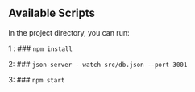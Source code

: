 ## Available Scripts

In the project directory, you can run:

1 : ### `npm install`

2: ### `json-server --watch src/db.json --port 3001`

3: ### `npm start`
